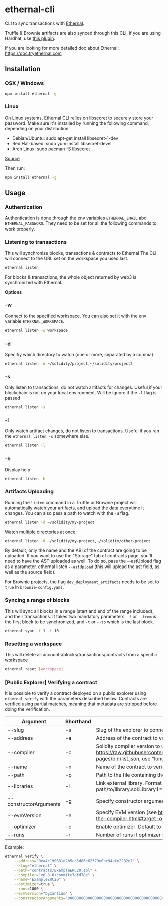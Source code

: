 # ethernal-cli

CLI to sync transactions with [Ethernal](https://www.tryethernal.com).

Truffle & Brownie artifacts are also synced through this CLI, if you are using Hardhat, use [this plugin](https://github.com/antoinedc/hardhat-ethernal).

If you are looking for more detailed doc about Ethernal: https://doc.tryethernal.com

## Installation

### OSX / Windows
```bash
npm install ethernal -g
```

### Linux
On Linux systems, Ethernal CLI relies on libsecret to securely store your password.
Make sure it's installed by running the following command, depending on your distribution:
- Debian/Ubuntu: sudo apt-get install libsecret-1-dev
- Red Hat-based: sudo yum install libsecret-devel
- Arch Linux: sudo pacman -S libsecret

[Source](https://github.com/atom/node-keytar#on-linux)

Then run:
```bash
npm install ethernal -g
```

## Usage

### Authentication
Authentication is done through the env variables ```ETHERNAL_EMAIL``` abd ```ETHERNAL_PASSWORD```. They need to be set for all the following commands to work properly.

### Listening to transactions
This will synchronize blocks, transactions & contracts to Ethernal
The CLI will connect to the URL set on the workspace you used last.
```bash
ethernal listen
```
For blocks & transactions, the whole object returned by web3 is synchronized with Ethernal.

__Options__

### -w
Connect to the specified workspace. You can also set it with the env variable `ETHERNAL_WORKSPACE`.
```bash
ethernal listen -w workspace
```

### -d
Specifiy which directory to watch (one or more, separated by a comma)
```bash
ethernal listen -d ~/solidity/project,~/solidity/project2
```

### -s
Only listen to transactions, do not watch artifacts for changes. Useful if your blockchain is not on your local environment.
Will be ignore if the ```-l``` flag is passed
```bash
ethernal listen -s
```

### -l
Only watch artifact changes, do not listen to transactions. Useful if you ran the ```ethernal listen -s``` somewhere else.
```bash
ethernal listen -l
```

### -h
Display help
```bash
ethernal listen -h
```

### Artifacts Uploading
Running the ```listen``` command in a Truffle or Brownie project will automatically watch your artifacts, and upload the data everytime it changes.
You can also pass a path to watch with the ```-d``` flag.
```bash
ethernal listen -d ~/solidity/my-project
```
Watch multiple directories at once:
```bash
ethernal listen -d ~/solidity/my-project,~/solidity/other-project
```

By default, only the name and the ABI of the contract are going to be uploaded. If you want to use the "Storage" tab of contracts page, you'll need to have the AST uploaded as well. To do so, pass the --astUpload flag as a parameter.
ethernal listen ```--astUpload``` (this will upload the ast field, as well as the source field).

For Brownie projects, the flag ```dev_deployment_artifacts``` needs to be set to ```true``` in ```brownie-config.yaml```.

### Syncing a range of blocks

This will sync all blocks in a range (start and end of the range included), and their transactions. It takes two mandatory parameters: ```-f``` or ```--from``` is the first block to be synchronized, and ```-t``` or ```--to``` which is the last block.
```bash
ethernal sync -f 1 -t 10
```

### Resetting a workspace

This will delete all accounts/blocks/transactions/contracts from a specific workspace
```bash
ethernal reset [workspace]
```

### [Public Explorer] Verifying a contract

It is possible to verify a contract deployed on a public explorer using `ethernal verify` with the parameters described below.
Contracts are verified using partial matches, meaning that metadata are stripped before doing the verification.

| Argument               | Shorthand | description                                                                                                                                          | Type    | Required |
|------------------------|-----------|------------------------------------------------------------------------------------------------------------------------------------------------------|---------|----------|
| --slug                 | -s        | Slug of the explorer to connect to                                                                                                                   | string  | Yes      |
| --address              | -a        | Address of the contract to verify                                                                                                                    | string  | Yes      |
| --compiler             | -c        | Solidity compiler version to use (See list here https://raw.githubusercontent.com/ethereum/solc-bin/gh-pages/bin/list.json, use "longVersion" field) | string  | Yes      |
| --name                 | -n        | Name of the contract to verify                                                                                                                       | string  | Yes      |
| --path                 | -p        | Path to the file containing the contract to verify                                                                                                   | string  | Yes      |
| --libraries            | -l        | Link external library. Format path/to/library.sol:Library1=0x1234,path/to/library.sol:Library2=0x12345                                               | string  | No       |
| --constructorArguments | -g        | Specify constructor arguments (ABI encoded)                                                                                                          | string  | No       |
| --evmVersion           | -e        | Specify EVM version (see https://docs.soliditylang.org/en/v0.8.16/using-the-compiler.html#target-options for valid options). Default to latest       | string  | No       |
| --optimizer            | -o        | Enable optimizer. Default to false                                                                                                                   | boolean | No       |
| --runs                 | -r        | Number of runs if optimizer is enabled                                                                                                               | number  | no       |

Example:
```bash
ethernal verify \
    --address="0xa4c190681d2b5cc3d86e62379e0bc94afe2282e7" \
    --slug="ethernal" \
    --path="contracts/ExampleERC20.sol" \
    --compiler="v0.8.0+commitc7dfd78e" \
    --name="ExampleERC20" \
    --optimizer=true \
    --runs=1000 \
    --evmVersion="byzantium" \
    --constructorArguments="000000000000000000000000000000000000000000000000000000000000002000000000000000000000000000000000000000000000000000000000000000024869000000000000000000000000000000000000000000000000000000000000"
```